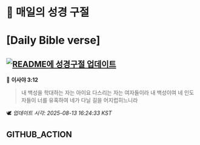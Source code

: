 # 🙏 매일의 성경 구절
# [Daily Bible verse]
## [![README에 성경구절 업데이트](https://github.com/DONGSUKA/first_test/actions/workflows/update-readme-bible.yml/badge.svg)](https://github.com/DONGSUKA/first_test/actions/workflows/update-readme-bible.yml)
<!-- START_BIBLE_VERSE -->
📖 **이사야 3:12**
> 내 백성을 학대하는 자는 아이요 다스리는 자는 여자들이라 내 백성이여 네 인도자들이 너를 유혹하여 네가 다닐 길을 어지럽히느니라

🕊️ _업데이트 시각: 2025-08-13 16:24:33 KST_
  <!-- END_BIBLE_VERSE -->
## GITHUB_ACTION

